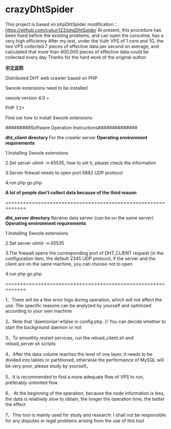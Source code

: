 crazyDhtSpider
======
  This project is based on phpDhtSpider modification：https://github.com/cuijun123/phpDhtSpider
  At present, this procedure has been fixed before the existing problems, and can open the coroutine, has a very high efficiency
  After my test, under the Vultr VPS of 1 core and 1G, the two VPS collected 7 pieces of effective data per second on average, and calculated that more than 400,000 pieces of effective data could be collected every day
  Thanks for the hard work of the original author

**[中文说明](README_CN.md)**

Distributed DHT web crawler based on PHP

Swoole extensions need to be installed

swoole version 4.0 +

PHP 7.2+

Find out how to install Swoole extensions

#########Software Operation Instructions##############

**dht_client directory** For the crawler server **Operating environment requirements**

1.Installing Swoole extensions

2.Set server ulimit -n 65535, how to set it, please check the information

3.Server firewall needs to open port 6882 UDP protocol

4.run php go.php

**A lot of people don't collect data because of the third reason**

=============================================================

**dht_server directory** Receive data server (can be on the same server) **Operating environment requirements**

1.Installing Swoole extensions

2.Set server ulimit -n 65535

3.The firewall opens the corresponding port of DHT_CLIENT request (in the configuration item, the default 2345 UDP protocol, if the server and the client are on the same machine, you can choose not to open

4.run php go.php

=============================================================

1、There will be a few error logs during operation, which will not affect the use. The specific reasons can be analyzed by yourself and optimized according to your own machine

2、Note that 'daemonize'=>false in config.php. // You can decide whether to start the background daemon or not

3、To smoothly restart services, run the reload_client.sh and reload_server.sh scripts

4、After the data volume reaches the level of one layer, it needs to be divided into tables or partitioned, otherwise the performance of MySQL will be very poor, please study by yourself。

5、It is recommended to find a more adequate flow of VPS to run, preferably unlimited flow

6、 At the beginning of the operation, because the node information is less, the data is relatively slow to obtain, the longer the operation time, the better the effect

7、This tool is mainly used for study and research. I shall not be responsible for any disputes or legal problems arising from the use of this tool


